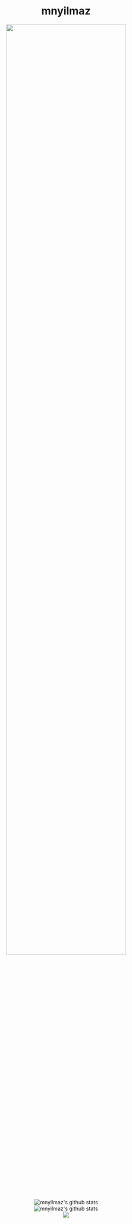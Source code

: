 <h1 align="center">mnyilmaz</h1>

<div align="center">
<img src="https://github.com/Calalari/Calalari/blob/main/butterfly.gif" align="center" style="width: 80%"/>
</div> 
</br>

<div align="center">
  
![mnyilmaz's github stats](https://github-readme-stats.vercel.app/api?username=mnyilmaz&show_icons=true&title_color=e45800&icon_color=e45800&text_color=918E8E&bg_color=00000000&border_color=373737&show_icons=true&layout=compact") 
</br>
![mnyilmaz's github stats](https://github-readme-stats.vercel.app/api/top-langs/?username=mnyilmaz&title_color=e45800&icon_color=e45800&text_color=918E8E&bg_color=00000000&border_color=373737&layout=compact)
</br>
![](./profile-3d-contrib/profile-green-animate.svg)

</div> 
